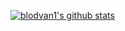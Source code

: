 [![blodvan1's github stats](https://github-readme-stats.vercel.app/api?username=blodvan1)](https://github.com/anuraghazra/github-readme-stats)
